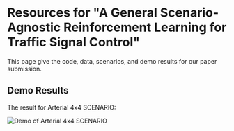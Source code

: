 # Resources for "A General Scenario-Agnostic Reinforcement Learning for Traffic Signal Control"

This page give the code, data, scenarios, and demo results for our paper submission.

## Demo Results

The result for Arterial 4x4 SCENARIO:

![Demo of Arterial 4x4 SCENARIO](https://github.com/AnonymousIDforSubmission/GESA/blob/main/demo_final/Arterial%204x4.gif?raw=true)
